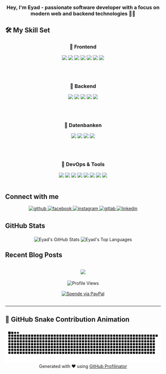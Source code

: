 ### <div align="center">Hey, I'm Eyad - passionate software developer with a focus on modern web and backend technologies 👨‍💻 </div>  
  


## 🛠 My Skill Set

<div align="center">
  
### 🔹 Frontend
<img src="https://profilinator.rishav.dev/skills-assets/html5-original-wordmark.svg" height="50" />
<img src="https://profilinator.rishav.dev/skills-assets/css3-original-wordmark.svg" height="50" />
<img src="https://profilinator.rishav.dev/skills-assets/javascript-original.svg" height="50" />
<img src="https://profilinator.rishav.dev/skills-assets/typescript-original.svg" height="50" />
<img src="https://profilinator.rishav.dev/skills-assets/bootstrap-plain.svg" height="50" />
<img src="https://angular.io/assets/images/logos/angular/angular.svg" height="50" />
<img src="https://blog.doubleslash.de/wp/wp-content/uploads/2016/06/logo-300x88.png" height="50" />

<br/><br/>

### 🔹 Backend
<img src="https://profilinator.rishav.dev/skills-assets/java-original-wordmark.svg" height="50" />
<img src="https://profilinator.rishav.dev/skills-assets/springio-icon.svg" height="50" />
<img src="https://profilinator.rishav.dev/skills-assets/hibernate.svg" height="50" />
<img src="https://cdn.worldvectorlogo.com/logos/jakartaee.svg" height="50" />
<img src="https://www.wildfly.org/images/wildfly_logo_128px.png" height="50" />

<br/><br/>

### 🔹 Datenbanken
<img src="https://profilinator.rishav.dev/skills-assets/mysql-original-wordmark.svg" height="50" />
<img src="https://www.vectorlogo.zone/logos/sqlite/sqlite-icon.svg" height="50" />
<img src="https://www.h2database.com/html/images/h2-logo.png" height="50" />
<img src="https://profilinator.rishav.dev/skills-assets/postgresql-original-wordmark.svg" height="50" />

<br/><br/>

### 🔹 DevOps & Tools
<img src="https://upload.wikimedia.org/wikipedia/commons/0/00/Eclipse_Logo.svg" height="50" />
<img src="https://profilinator.rishav.dev/skills-assets/intellij-original-wordmark.svg" height="50" />
<img src="https://profilinator.rishav.dev/skills-assets/git-scm-icon.svg" height="50" />
<img src="https://profilinator.rishav.dev/skills-assets/gitlab-icon.svg" height="50" />
<img src="https://profilinator.rishav.dev/skills-assets/github-original-wordmark.svg" height="50" />
<img src="https://cdn.worldvectorlogo.com/logos/jira-1.svg" height="50" />
<img src="https://profilinator.rishav.dev/skills-assets/docker-original-wordmark.svg" height="50" />
<img src="https://profilinator.rishav.dev/skills-assets/flutterio-icon.svg" height="50" />

</div>



</td></tr></table>  

<br/>  


## Connect with me  
<div align="center">
<a href="https://github.com/EyadArbash" target="_blank">
<img src=https://img.shields.io/badge/github-%2324292e.svg?&style=for-the-badge&logo=github&logoColor=white alt=github style="margin-bottom: 5px;" />
</a>
<a href="https://www.facebook.com/Eyad Arbash" target="_blank">
<img src=https://img.shields.io/badge/facebook-%232E87FB.svg?&style=for-the-badge&logo=facebook&logoColor=white alt=facebook style="margin-bottom: 5px;" />
</a>
<a href="https://instagram.com/Eyad Arbash" target="_blank">
<img src=https://img.shields.io/badge/instagram-%23000000.svg?&style=for-the-badge&logo=instagram&logoColor=white alt=instagram style="margin-bottom: 5px;" />
</a>
<a href="https://gitlab.com/eyad.arbash" target="_blank">
<img src=https://img.shields.io/badge/gitlab-330F63.svg?&style=for-the-badge&logo=gitlab&logoColor=white alt=gitlab style="margin-bottom: 5px;" />
</a>
<a href="https://linkedin.com/in/eyad.arbash" target="_blank">
<img src=https://img.shields.io/badge/linkedin-%231E77B5.svg?&style=for-the-badge&logo=linkedin&logoColor=white alt=linkedin style="margin-bottom: 5px;" />
</a>  
</div>  
  
## GitHub Stats
###

<div align="center">
  <img src="https://github-readme-stats.vercel.app/api?username=EyadArbash&show_icons=true&include_all_commits=true&count_private=true&theme=dracula&hide_border=false" height="150" alt="Eyad's GitHub Stats" />
  <img src="https://github-readme-stats.vercel.app/api/top-langs?username=EyadArbash&layout=compact&langs_count=6&theme=dracula&hide_border=false" height="150" alt="Eyad's Top Languages" />
</div>

###



## Recent Blog Posts  
  

<br/>  

<div align="center"><img src="https://rishavanand.github.io/static/images/spotify-readme-example.svg" /></div>  

<br/>

<div align="center">
  <img src="https://komarev.com/ghpvc/?username=EyadArbash&style=flat-square" alt="Profile Views" />
</div>  

<br/>

<div align="center">
  <a href="https://paypal.me/EyadArbash" target="_blank">
    <img src="https://img.shields.io/badge/Donate-PayPal-blue.svg?style=flat-square&logo=paypal" alt="Spende via PayPal" />
  </a>
</div>

<br />


----
## 🐍 GitHub Snake Contribution Animation

<picture>
  <source media="(prefers-color-scheme: dark)" srcset="https://raw.githubusercontent.com/EyadArbash/EyadArbash/output/github-snake-dark.svg" />
  <source media="(prefers-color-scheme: light)" srcset="https://raw.githubusercontent.com/EyadArbash/EyadArbash/output/github-snake.svg" />
  <img alt="github-snake" src="https://raw.githubusercontent.com/EyadArbash/EyadArbash/output/github-snake.svg" />
</picture>



<div align="center">Generated with ❤️ using <a href="https://profilinator.rishav.dev/" target="_blank">GitHub Profilinator</a></div>

###
